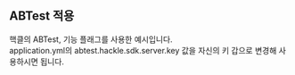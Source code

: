## ABTest 적용
핵클의 ABTest, 기능 플래그를 사용한 예시입니다.     
application.yml의 abtest.hackle.sdk.server.key 값을 자신의 키 갑으로 변경해 사용하시면 됩니다.
